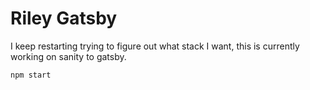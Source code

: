 # Riley Gatsby

I keep restarting trying to figure out what stack I want, this is currently working on sanity to gatsby.

```bash
npm start
```
